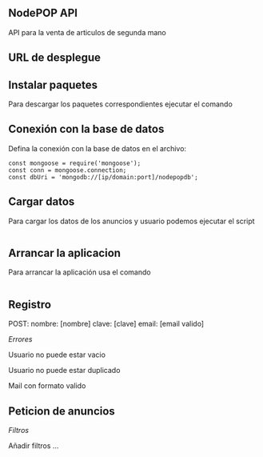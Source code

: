 ## NodePOP API

API para la venta de articulos de segunda mano

## URL de desplegue

## Instalar paquetes

Para descargar los paquetes correspondientes ejecutar el comando

## Conexión con la base de datos

Defina la conexión con la base de datos en el archivo:

```"use strict";
const mongoose = require('mongoose');
const conn = mongoose.connection;
const dbUri = 'mongodb://[ip/domain:port]/nodepopdb';
```

## Cargar datos

Para cargar los datos de los anuncios y usuario podemos ejecutar el script 
```npm run installDB
```

## Arrancar la aplicacion

Para arrancar la aplicación usa el comando 
```npm start
```


## Registro

POST:
nombre: [nombre]
clave: [clave]
email: [email valido]

*Errores*

Usuario no puede estar vacio

Usuario no puede estar duplicado

Mail con formato valido

## Peticion de anuncios

*Filtros*

Añadir filtros ...


